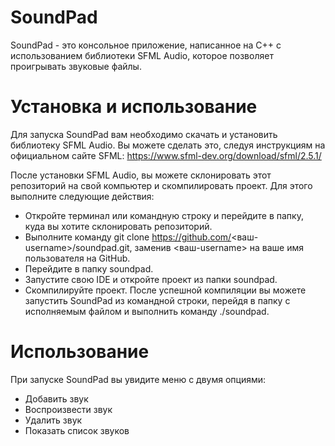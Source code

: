 # SoundPad
SoundPad - это консольное приложение, написанное на C++ с использованием библиотеки SFML Audio, которое позволяет проигрывать звуковые файлы.

# Установка и использование
Для запуска SoundPad вам необходимо скачать и установить библиотеку SFML Audio. Вы можете сделать это, следуя инструкциям на официальном сайте SFML: https://www.sfml-dev.org/download/sfml/2.5.1/

После установки SFML Audio, вы можете склонировать этот репозиторий на свой компьютер и скомпилировать проект. Для этого выполните следующие действия:

- Откройте терминал или командную строку и перейдите в папку, куда вы хотите склонировать репозиторий.
- Выполните команду git clone https://github.com/<ваш-username>/soundpad.git, заменив <ваш-username> на ваше имя пользователя на GitHub.
- Перейдите в папку soundpad.
- Запустите свою IDE и откройте проект из папки soundpad.
- Скомпилируйте проект.
После успешной компиляции вы можете запустить SoundPad из командной строки, перейдя в папку с исполняемым файлом и выполнить команду ./soundpad.

# Использование
При запуске SoundPad вы увидите меню с двумя опциями:

- Добавить звук
- Воспроизвести звук
- Удалить звук
- Показать список звуков
